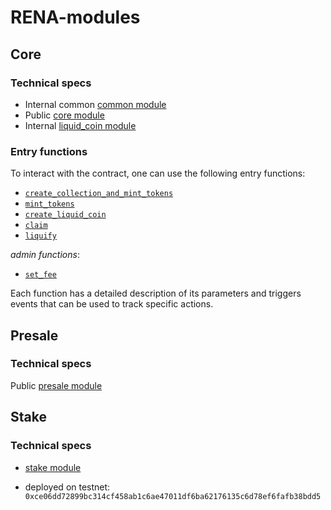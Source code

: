 # RENA-modules

## Core

### Technical specs

- Internal common [common module](./doc/common.md)
- Public [core module](./doc/core.md)
- Internal [liquid_coin module](./doc/liquid_coin.md)

### Entry functions

To interact with the contract, one can use the following entry functions:

- [`create_collection_and_mint_tokens`](./doc/core.md#create_collection_and_mint_tokens)
- [`mint_tokens`](./doc/core.md#mint_tokens)
- [`create_liquid_coin`](./doc/liquid_coin.md#create_liquid_coin)
- [`claim`](./doc/liquid_coin.md#claim)
- [`liquify`](./doc/liquid_coin.md#liquify)

*admin functions*:

- [`set_fee`](./doc/core.md#set_fee)

Each function has a detailed description of its parameters and triggers events that can be used to track specific actions.

## Presale

### Technical specs

Public [presale module](./presale/doc/presale.md)

## Stake

### Technical specs

- [stake module](./stake/doc/stake.md)

- deployed on testnet: `0xce06dd72899bc314cf458ab1c6ae47011df6ba62176135c6d78ef6fafb38bdd5`

